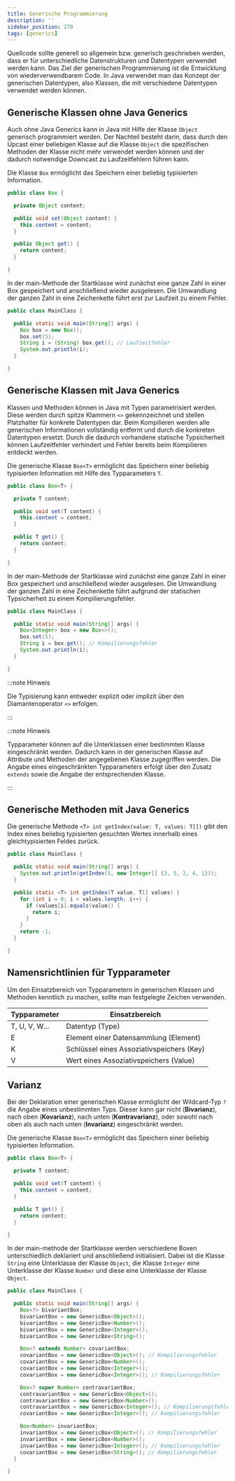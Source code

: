 ```yaml
---
title: Generische Programmierung
description: ''
sidebar_position: 270
tags: [generics]
---
```


Quellcode sollte generell so allgemein bzw. generisch geschrieben werden, dass er für unterschiedliche Datenstrukturen und Datentypen verwendet werden kann. Das Ziel der generischen Programmierung ist die Entwicklung von wiederverwendbarem Code. In Java
verwendet man das Konzept der generischen Datentypen, also Klassen, die mit verschiedene Datentypen verwendet werden können.

## Generische Klassen ohne Java Generics

Auch ohne Java Generics kann in Java mit Hilfe der Klasse `Object` generisch programmiert werden. Der Nachteil besteht darin, dass durch den Upcast einer beliebigen Klasse auf die Klasse `Object` die spezifischen Methoden der Klasse nicht mehr verwendet werden
können und der dadurch notwendige Downcast zu Laufzeitfehlern führen kann.

Die Klasse `Box` ermöglicht das Speichern einer beliebig typisierten Information.

```java title="Box.java" showLineNumbers
public class Box {

  private Object content;

  public void set(Object content) {
    this.content = content;
  }

  public Object get() {
    return content;
  }

}
```

In der main-Methode der Startklasse wird zunächst eine ganze Zahl in einer Box gespeichert und anschließend wieder ausgelesen. Die Umwandlung der ganzen Zahl in eine Zeichenkette führt erst zur Laufzeit zu einem Fehler.

```java title="MainClass.java" showLineNumbers
public class MainClass {

  public static void main(String[] args) {
    Box box = new Box();
    box.set(5);
    String i = (String) box.get(); // Laufzeitfehler
    System.out.println(i);
  }

}
```

## Generische Klassen mit Java Generics

Klassen und Methoden können in Java mit Typen parametrisiert werden. Diese werden durch spitze Klammern `<>` gekennzeichnet und stellen Platzhalter für konkrete Datentypen dar. Beim Kompilieren werden alle generischen Informationen vollständig entfernt und durch die konkreten Datentypen ersetzt. Durch die dadurch vorhandene statische Typsicherheit können Laufzeitfehler verhindert und Fehler bereits beim Kompilieren entdeckt werden.

Die generische Klasse `Box<T>` ermöglicht das Speichern einer beliebig typisierten Information mit Hilfe des Typparameters `T`.

```java title="Box.java" showLineNumbers
public class Box<T> {

  private T content;

  public void set(T content) {
    this.content = content;
  }

  public T get() {
    return content;
  }

}
```

In der main-Methode der Startklasse wird zunächst eine ganze Zahl in einer Box gespeichert und anschließend wieder ausgelesen. Die Umwandlung der ganzen Zahl in eine Zeichenkette führt aufgrund der statischen Typsicherheit zu einem Kompilierungsfehler.

```java title="MainClass.java" showLineNumbers
public class MainClass {

  public static void main(String[] args) {
    Box<Integer> box = new Box<>();
    box.set(5);
    String i = box.get(); // Kompilierungsfehler
    System.out.println(i);
  }

}
```

:::note Hinweis

Die Typisierung kann entweder explizit oder implizit über den Diamantenoperator `<>` erfolgen.

:::

:::note Hinweis

Typparameter können auf die Unterklassen einer bestimmten Klasse eingeschränkt werden. Dadurch kann in der generischen Klasse auf Attribute und Methoden der angegebenen Klasse zugegriffen werden. Die Angabe eines eingeschränkten Typparameters erfolgt über den Zusatz `extends` sowie die Angabe der entsprechenden Klasse.

:::

## Generische Methoden mit Java Generics

Die generische Methode `<T> int getIndex(value: T, values: T[])` gibt den Index eines beliebig typisierten gesuchten Wertes innerhalb eines gleichtypisierten Feldes zurück.

```java title="MainClass.java" showLineNumbers
public class MainClass {

  public static void main(String[] args) {
    System.out.println(getIndex(5, new Integer[] {3, 5, 2, 4, 1}));
  }

  public static <T> int getIndex(T value, T[] values) {
    for (int i = 0; i < values.length; i++) {
      if (values[i].equals(value)) {
        return i;
      }
    }
    return -1;
  }

}
```

## Namensrichtlinien für Typparameter

Um den Einsatzbereich von Typparametern in generischen Klassen und Methoden kenntlich zu machen, sollte man festgelegte Zeichen verwenden.

| Typparameter  | Einsatzbereich                            |
| ------------- | ----------------------------------------- |
| T, U, V, W... | Datentyp (Type)                           |
| E             | Element einer Datensammlung (Element)     |
| K             | Schlüssel eines Assoziativspeichers (Key) |
| V             | Wert eines Assoziativspeichers (Value)    |

## Varianz

Bei der Deklaration einer generischen Klasse ermöglicht der Wildcard-Typ `?` die Angabe eines unbestimmten Typs. Dieser kann gar nicht (**Bivarianz**), nach oben (**Kovarianz**), nach unten (**Kontravarianz**), oder sowohl nach oben als auch nach unten (**Invarianz**) eingeschränkt werden.

Die generische Klasse `Box<T>` ermöglicht das Speichern einer beliebig typisierten Information.

```java title="Box.java" showLineNumbers
public class Box<T> {

  private T content;

  public void set(T content) {
    this.content = content;
  }

  public T get() {
    return content;
  }

}
```

In der main-methode der Startklasse werden verschiedene Boxen unterschiedlich deklariert und anschließend initialisiert. Dabei ist die Klasse `String` eine Unterklasse der Klasse `Object`, die Klasse `Integer` eine Unterklasse der Klasse `Number` und diese eine Unterklasse der Klasse `Object`.

```java title="MainClass.java" showLineNumbers
public class MainClass {

  public static void main(String[] args) {
    Box<?> bivariantBox;
    bivariantBox = new GenericBox<Object>();
    bivariantBox = new GenericBox<Number>();
    bivariantBox = new GenericBox<Integer>();
    bivariantBox = new GenericBox<String>();

    Box<? extends Number> covariantBox;
    covariantBox = new GenericBox<Object>(); // Kompilierungsfehler
    covariantBox = new GenericBox<Number>();
    covariantBox = new GenericBox<Integer>();
    covariantBox = new GenericBox<Integer>(); // Kompilierungsfehler

    Box<? super Number> contravariantBox;
    contravariantBox = new GenericBox<Object>();
    contravariantBox = new GenericBox<Number>();
    contravariantBox = new GenericBox<Integer>(); // Kompilierungsfehler
    covariantBox = new GenericBox<Integer>(); // Kompilierungsfehler

    Box<Number> invariantBox;
    invariantBox = new GenericBox<Object>(); // Kompilierungsfehler
    invariantBox = new GenericBox<Number>();
    invariantBox = new GenericBox<Integer>(); // Kompilierungsfehler
    covariantBox = new GenericBox<String>(); // Kompilierungsfehler
  }

}
```
